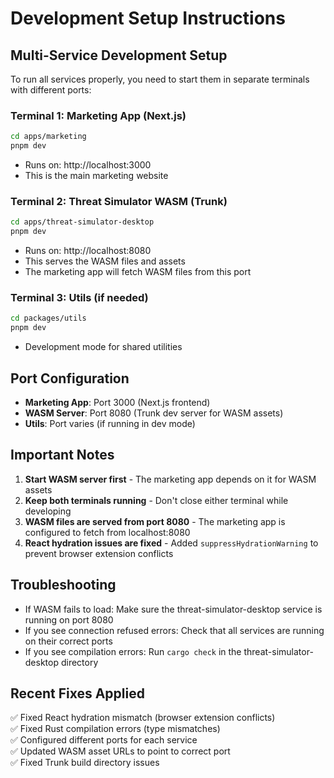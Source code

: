 # Development Setup Instructions

## Multi-Service Development Setup

To run all services properly, you need to start them in separate terminals with different ports:

### Terminal 1: Marketing App (Next.js)
```bash
cd apps/marketing
pnpm dev
```
- Runs on: http://localhost:3000
- This is the main marketing website

### Terminal 2: Threat Simulator WASM (Trunk)
```bash
cd apps/threat-simulator-desktop
pnpm dev
```
- Runs on: http://localhost:8080
- This serves the WASM files and assets
- The marketing app will fetch WASM files from this port

### Terminal 3: Utils (if needed)
```bash
cd packages/utils
pnpm dev
```
- Development mode for shared utilities

## Port Configuration

- **Marketing App**: Port 3000 (Next.js frontend)
- **WASM Server**: Port 8080 (Trunk dev server for WASM assets)
- **Utils**: Port varies (if running in dev mode)

## Important Notes

1. **Start WASM server first** - The marketing app depends on it for WASM assets
2. **Keep both terminals running** - Don't close either terminal while developing
3. **WASM files are served from port 8080** - The marketing app is configured to fetch from localhost:8080
4. **React hydration issues are fixed** - Added `suppressHydrationWarning` to prevent browser extension conflicts

## Troubleshooting

- If WASM fails to load: Make sure the threat-simulator-desktop service is running on port 8080
- If you see connection refused errors: Check that all services are running on their correct ports
- If you see compilation errors: Run `cargo check` in the threat-simulator-desktop directory

## Recent Fixes Applied

✅ Fixed React hydration mismatch (browser extension conflicts)  
✅ Fixed Rust compilation errors (type mismatches)  
✅ Configured different ports for each service  
✅ Updated WASM asset URLs to point to correct port  
✅ Fixed Trunk build directory issues  
